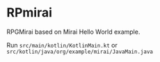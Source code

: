 # RPmirai

RPGMirai based on Mirai Hello World example.

Run `src/main/kotlin/KotlinMain.kt` or `src/kotlin/java/org/example/mirai/JavaMain.java`

